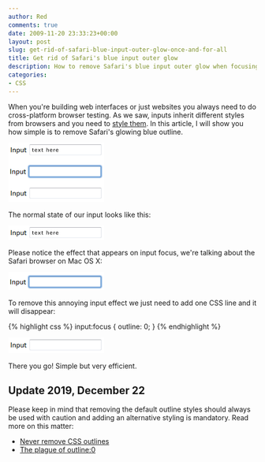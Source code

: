 ```yaml
---
author: Red
comments: true
date: 2009-11-20 23:33:23+00:00
layout: post
slug: get-rid-of-safari-blue-input-outer-glow-once-and-for-all
title: Get rid of Safari's blue input outer glow
description: How to remove Safari's blue input outer glow when focusing an input.
categories:
- CSS
---
```


When you're building web interfaces or just websites you always need to do cross-platform browser testing. As we saw, inputs inherit different styles from browsers and you need to [style them](/style-an-input-button). In this article, I will show you how simple is to remove Safari's glowing blue outline.

![Blue input glow effect on focus](/dist/uploads/2009/11/safari-blue-outer-glow.png)

<!-- more -->

The normal state of our input looks like this:

![Input type text on Safari](/dist/uploads/2009/11/safari-input-text-default.png)

Please notice the effect that appears on input focus, we're talking about the Safari browser on Mac OS X:

![Focused input text on Safari](/dist/uploads/2009/11/safari-input-text-focus.png)

To remove this annoying input effect we just need to add one CSS line and it will disappear:

{% highlight css %}
input:focus {
  outline: 0;
}
{% endhighlight %}

![Input type text on Safari without the default blue outline](/dist/uploads/2009/11/safari-input-text-without-outline.png)

There you go! Simple but very efficient.

## Update <time datetime="2019-12-22">2019, December 22</time>

Please keep in mind that removing the default outline styles should always be used with caution and adding an alternative styling is mandatory. Read more on this matter:

- [Never remove CSS outlines](https://a11yproject.com/posts/never-remove-css-outlines/)
- [The plague of outline:0](https://webaim.org/blog/plague-of-outline-0/)